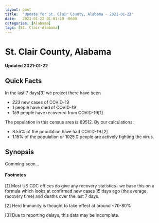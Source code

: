 ```yaml
---
layout: post
title:  "Update for St. Clair County, Alabama - 2021-01-22"
date:   2021-01-22 01:01:29 -0600
categories: [Alabama]
tags: [St. Clair-Alabama]
---
```


# St. Clair County, Alabama
#### Updated 2021-01-22

## Quick Facts

In the last 7 days[3] we project there have been
- *233* new cases of COVID-19
- *1* people have died of COVID-19
- *159* people have recovered from COVID-19[1]

The population in this census area is 89512. By our calculations:
- 8.55% of the population have had COVID-19.[2]
- 1.15% of the population or 1025.0 people are actively fighting the virus.

## Synopsis

Comming soon...


#### Footnotes

[1] Most US CDC offices do give any recovery statistics- we base this on a formula which looks at confirmed new cases
15 days ago (the average recovery time) and deaths over the last 7 days.

[2] Herd Immunity is thought to take effect at around ~70-80%

[3] Due to reporting delays, this data may be incomplete.
 
    